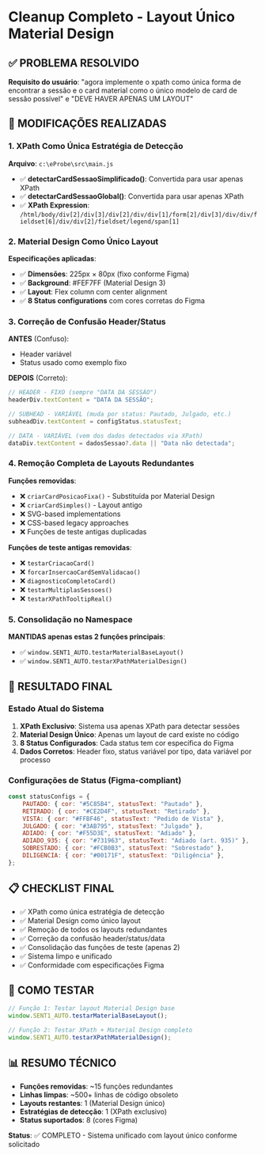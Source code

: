 # Cleanup Completo - Layout Único Material Design

## ✅ PROBLEMA RESOLVIDO

**Requisito do usuário**: "agora implemente o xpath como única forma de encontrar a sessão e o card material como o único modelo de card de sessão possível" e "DEVE HAVER APENAS UM LAYOUT"

## 🔧 MODIFICAÇÕES REALIZADAS

### 1. **XPath Como Única Estratégia de Detecção**

**Arquivo**: `c:\eProbe\src\main.js`

-   ✅ **detectarCardSessaoSimplificado()**: Convertida para usar apenas XPath
-   ✅ **detectarCardSessaoGlobal()**: Convertida para usar apenas XPath
-   ✅ **XPath Expression**: `/html/body/div[2]/div[3]/div[2]/div/div[1]/form[2]/div[3]/div/div/fieldset[6]/div/div[2]/fieldset/legend/span[1]`

### 2. **Material Design Como Único Layout**

**Especificações aplicadas**:

-   ✅ **Dimensões**: 225px × 80px (fixo conforme Figma)
-   ✅ **Background**: #FEF7FF (Material Design 3)
-   ✅ **Layout**: Flex column com center alignment
-   ✅ **8 Status configurations** com cores corretas do Figma

### 3. **Correção de Confusão Header/Status**

**ANTES** (Confuso):

-   Header variável
-   Status usado como exemplo fixo

**DEPOIS** (Correto):

```javascript
// HEADER - FIXO (sempre "DATA DA SESSÃO")
headerDiv.textContent = "DATA DA SESSÃO";

// SUBHEAD - VARIÁVEL (muda por status: Pautado, Julgado, etc.)
subheadDiv.textContent = configStatus.statusText;

// DATA - VARIÁVEL (vem dos dados detectados via XPath)
dataDiv.textContent = dadosSessao?.data || "Data não detectada";
```

### 4. **Remoção Completa de Layouts Redundantes**

**Funções removidas**:

-   ❌ `criarCardPosicaoFixa()` - Substituída por Material Design
-   ❌ `criarCardSimples()` - Layout antigo
-   ❌ SVG-based implementations
-   ❌ CSS-based legacy approaches
-   ❌ Funções de teste antigas duplicadas

**Funções de teste antigas removidas**:

-   ❌ `testarCriacaoCard()`
-   ❌ `forcarInsercaoCardSemValidacao()`
-   ❌ `diagnosticoCompletoCard()`
-   ❌ `testarMultiplasSessoes()`
-   ❌ `testarXPathTooltipReal()`

### 5. **Consolidação no Namespace**

**MANTIDAS apenas estas 2 funções principais**:

-   ✅ `window.SENT1_AUTO.testarMaterialBaseLayout()`
-   ✅ `window.SENT1_AUTO.testarXPathMaterialDesign()`

## 🎯 RESULTADO FINAL

### Estado Atual do Sistema

1. **XPath Exclusivo**: Sistema usa apenas XPath para detectar sessões
2. **Material Design Único**: Apenas um layout de card existe no código
3. **8 Status Configurados**: Cada status tem cor específica do Figma
4. **Dados Corretos**: Header fixo, status variável por tipo, data variável por processo

### Configurações de Status (Figma-compliant)

```javascript
const statusConfigs = {
    PAUTADO: { cor: "#5C85B4", statusText: "Pautado" },
    RETIRADO: { cor: "#CE2D4F", statusText: "Retirado" },
    VISTA: { cor: "#FFBF46", statusText: "Pedido de Vista" },
    JULGADO: { cor: "#3AB795", statusText: "Julgado" },
    ADIADO: { cor: "#F55D3E", statusText: "Adiado" },
    ADIADO_935: { cor: "#731963", statusText: "Adiado (art. 935)" },
    SOBRESTADO: { cor: "#FCB0B3", statusText: "Sobrestado" },
    DILIGENCIA: { cor: "#00171F", statusText: "Diligência" },
};
```

## 📋 CHECKLIST FINAL

-   ✅ XPath como única estratégia de detecção
-   ✅ Material Design como único layout
-   ✅ Remoção de todos os layouts redundantes
-   ✅ Correção da confusão header/status/data
-   ✅ Consolidação das funções de teste (apenas 2)
-   ✅ Sistema limpo e unificado
-   ✅ Conformidade com especificações Figma

## 🚀 COMO TESTAR

```javascript
// Função 1: Testar layout Material Design base
window.SENT1_AUTO.testarMaterialBaseLayout();

// Função 2: Testar XPath + Material Design completo
window.SENT1_AUTO.testarXPathMaterialDesign();
```

## 📊 RESUMO TÉCNICO

-   **Funções removidas**: ~15 funções redundantes
-   **Linhas limpas**: ~500+ linhas de código obsoleto
-   **Layouts restantes**: 1 (Material Design único)
-   **Estratégias de detecção**: 1 (XPath exclusivo)
-   **Status suportados**: 8 (cores Figma)

**Status**: ✅ COMPLETO - Sistema unificado com layout único conforme solicitado
